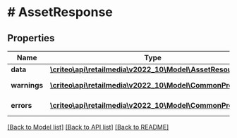 # # AssetResponse

## Properties

Name | Type | Description | Notes
------------ | ------------- | ------------- | -------------
**data** | [**\criteo\api\retailmedia\v2022_10\Model\AssetResource**](AssetResource.md) |  | [optional]
**warnings** | [**\criteo\api\retailmedia\v2022_10\Model\CommonProblem[]**](CommonProblem.md) |  | [optional] [readonly]
**errors** | [**\criteo\api\retailmedia\v2022_10\Model\CommonProblem[]**](CommonProblem.md) |  | [optional] [readonly]

[[Back to Model list]](../../README.md#models) [[Back to API list]](../../README.md#endpoints) [[Back to README]](../../README.md)

